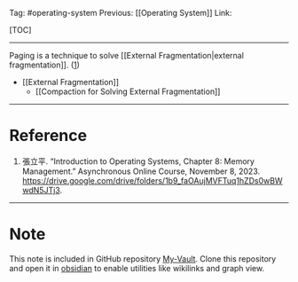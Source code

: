 Tag: #operating-system 
Previous: [[Operating System]]
Link: 

[TOC]

---

Paging is a technique to solve [[External Fragmentation|external fragmentation]]. (<u>1</u>)

- [[External Fragmentation]]
	- [[Compaction for Solving External Fragmentation]]

---

# Reference

1. 張立平. “Introduction to Operating Systems, Chapter 8: Memory Management.” Asynchronous Online Course, November 8, 2023. https://drive.google.com/drive/folders/1b9_faOAujMVFTuq1hZDs0wBWwdN5JTj3.

---

# Note

This note is included in GitHub repository [My-Vault](https://github.com/LittleD3092/My-Vault.git). Clone this repository and open it in [obsidian](https://obsidian.md/) to enable utilities like wikilinks and graph view.